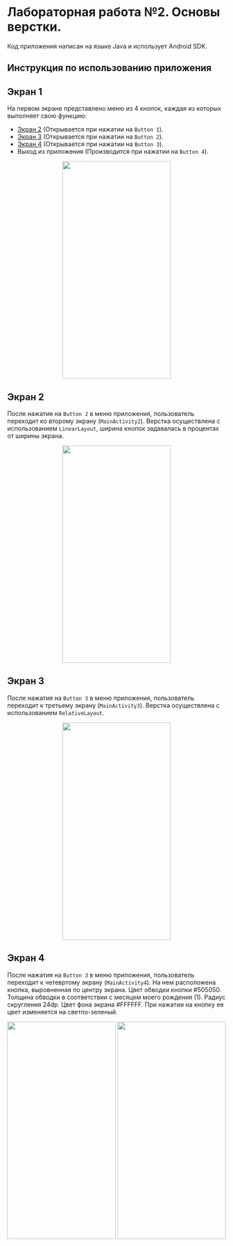 # Лабораторная работа №2. Основы верстки.
Код приложения написан на языке Java и использует Android SDK.

## Инструкция по использованию приложения

## Экран 1
На первом экране представлено меню из 4 кнопок, каждая из которых выполняет свою функцию:
- [Экран 2](#экран-2) (Открывается при нажатии на `Button 1`).
- [Экран 3](#экран-3) (Открывается при нажатии на `Button 2`).
- [Экран 4](#экран-4) (Открывается при нажатии на `Button 3`).
- Выход из приложения (Производится при нажатии на `Button 4`).
<p align="center">
<img src="https://sun9-59.userapi.com/impg/FkyRHW27qyhkU60s1Y05JJSvC5Hs8rBn6dTHgA/7STI7fLdKz4.jpg?size=720x1520&quality=95&sign=0e1648efbffaf23e5685ea623844c3bf&type=album" width="250" height="500"> 
</p>

## Экран 2
После нажатия на `Button 2` в меню приложения, пользователь переходит ко второму экрану (`MainActivity2`). Верстка осуществлена с использованием `LinearLayout`, ширина кнопок задавалась в процентах от ширины экрана.
<p align="center">
<img src="https://sun9-5.userapi.com/impg/ZsZQFSPKFpK_hVOZwksagSPXAJVIa-TlYVwKPQ/-9p1HZf6_dQ.jpg?size=720x1520&quality=95&sign=46e5efecf3d5bf7e941dc90259e8644f&type=album" width="250" height="500"> 
</p>

## Экран 3
После нажатия на `Button 3` в меню приложения, пользователь переходит к третьему экрану (`MainActivity3`). Верстка осуществлена с использованием `RelativeLayout`.
<p align="center">
<img src="https://sun9-32.userapi.com/impg/6n6zxxAcPZWVlZju0wcgOJFrv-aAK1yrXwG4SA/yJGiKrtiTIw.jpg?size=720x1520&quality=95&sign=738191eee18a0b866bfdf185b8359047&type=album" width="250" height="500"> 
</p>

## Экран 4
После нажатия на `Button 3` в меню приложения, пользователь переходит к четевртому экрану (`MainActivity4`). На нем расположена кнопка, выровненная по центру экрана. Цвет обводки кнопки #505050. Толщина обводки в соответствии с месяцем моего рождения (1). Радиус скругления 24dp. Цвет фона экрана #FFFFFF. При нажатии на кнопку ее цвет изменяется на светло-зеленый.
<p align="center">
<img src="https://sun9-11.userapi.com/impg/RAiXVHXg1brN0Jo-udTngj3tBBlTZOUE8GYe1A/0Htm8k239ec.jpg?size=720x1520&quality=95&sign=3571519a9e70ee64f31b9020e980c2d1&type=album" width="250" height="500"> <img src="https://sun9-78.userapi.com/impg/HoeVuaweocPXgxCxcUsZCEyV6bczeGrRFZRqQg/44Py5tjHODU.jpg?size=720x1520&quality=95&sign=d5f96e58ce8c31993603ad68c6238829&type=album" width="250" height="500">
</p>
